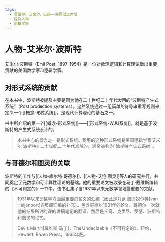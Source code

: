 ```yaml
---
tags:
  - 哥德尔、艾舍尔、巴赫——集异璧之大成
  - 提及人物
  - 逻辑学家
---
```


# 人物-艾米尔·波斯特

艾米尔·波斯特（Emil Post, 1897-1954）是一位对数理逻辑和计算理论做出重要贡献的美国数学家和逻辑学家。

## 对形式系统的贡献

在本书中，波斯特被提及主要是因为他在二十世纪二十年代发明的“波斯特产生式系统”（Post production systems）。这种系统通过一组简单的符号串重写规则来定义一个[[概念-形式系统]]，是现代计算理论的基石之一。

书中所介绍的第一个[[概念-形式系统]]——[[形式系统-WJU系统]]，就是基于波斯特的产生式系统设计的。

> 本书中心的概念之一是形式系统。我用的这种形式系统是美国逻辑学家艾米尔·波斯特在二十世纪二十年代发明的，通常被称为“波斯特产生式系统”。

## 与哥德尔和图灵的关联

波斯特的工作与[[人物-库尔特·哥德尔]]、[[人物-艾伦·图灵]]等人的研究并行，共同奠定了元数学和可计算性理论的基础。他的重要论文被收录在马丁·戴维斯编辑的《不可判定的》一书中，该书汇集了自1931年以来元数学领域最重要的文献。

> 1931年以来元数学方面最重要的论文的汇编（因此是对范·海耶奴尔特\[van Heijenoort\]的那部汇编的补充）。包含哥德尔1931年的论文、哥德尔一次就他的结果所讲的课的讲稿笔记的翻译、然后是丘奇、克里尼、罗瑟、波斯特和图灵的论文。
> 
> Davis Martin\[戴维斯·马丁\]，The Undecidable《不可判定的》，纽约，Hewlett: Raven Press，1965年版。
